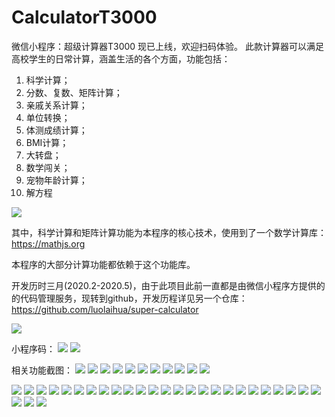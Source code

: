 # CalculatorT3000
微信小程序：超级计算器T3000
现已上线，欢迎扫码体验。
此款计算器可以满足高校学生的日常计算，涵盖生活的各个方面，功能包括：
1. 科学计算；
2. 分数、复数、矩阵计算；
3. 亲戚关系计算；
4. 单位转换；
5. 体测成绩计算；
6. BMI计算；
7. 大转盘；
8. 数学闯关；
9. 宠物年龄计算；
10. 解方程

![](https://img-blog.csdnimg.cn/2020051021484080.jpg)


其中，科学计算和矩阵计算功能为本程序的核心技术，使用到了一个数学计算库：https://mathjs.org

本程序的大部分计算功能都依赖于这个功能库。

开发历时三月(2020.2-2020.5)，由于此项目此前一直都是由微信小程序方提供的的代码管理服务，现转到github，开发历程详见另一个仓库：https://github.com/luolaihua/super-calculator

![](https://github.com/luolaihua/CalculatorT3000/blob/main/introduction/test.png)

小程序码：
![](https://img-blog.csdnimg.cn/2020051021484080.jpg)
![](https://github.com/luolaihua/CalculatorT3000/blob/main/introduction/wechatcode.jpg)

相关功能截图：
![](https://img-blog.csdnimg.cn/direct/808305d0881a41abb88f8d3c2d9a9eb7.gif)
![](https://img-blog.csdnimg.cn/direct/4cdbfaf5ee79416f86fe87087612b72d.gif)
![](https://img-blog.csdnimg.cn/direct/d5b3b53cf1584cc989d9f18c695602f8.gif)
![](https://img-blog.csdnimg.cn/direct/ce8583c19c1e4f2f85b3be2005c56055.gif)
![](https://img-blog.csdnimg.cn/direct/d1709079db1b4dd2a704e0a31ed93da8.gif)
![](https://img-blog.csdnimg.cn/direct/a70a5b95eae24c83b291b2b21ce074c9.gif)
![](https://img-blog.csdnimg.cn/direct/d37c765405974dfc90e94723249583cc.gif)
![](https://img-blog.csdnimg.cn/direct/babd2405f03a44ac989d0ebdbd8fe276.gif)
![](https://img-blog.csdnimg.cn/direct/c675102d64fa4076879e5d363970a49e.gif)
![](https://img-blog.csdnimg.cn/direct/27c2b1838c2d46df8de33f68ea25d1a5.gif)
![](https://img-blog.csdnimg.cn/direct/8e49d358c92f445f8e182aeb26de64ec.gif)

![](https://github.com/luolaihua/CalculatorT3000/blob/main/introduction/calc_1.jpg)
![](https://github.com/luolaihua/CalculatorT3000/blob/main/introduction/calc_2.jpg)
![](https://github.com/luolaihua/CalculatorT3000/blob/main/introduction/calc_3.jpg)
![](https://github.com/luolaihua/CalculatorT3000/blob/main/introduction/calc_4.jpg)
![](https://github.com/luolaihua/CalculatorT3000/blob/main/introduction/calc_5.jpg)
![](https://github.com/luolaihua/CalculatorT3000/blob/main/introduction/calc_6.jpg)
![](https://github.com/luolaihua/CalculatorT3000/blob/main/introduction/calc_7.jpg)
![](https://github.com/luolaihua/CalculatorT3000/blob/main/introduction/calc_8.jpg)
![](https://github.com/luolaihua/CalculatorT3000/blob/main/introduction/calc_9.jpg)
![](https://github.com/luolaihua/CalculatorT3000/blob/main/introduction/calc_10.jpg)
![](https://github.com/luolaihua/CalculatorT3000/blob/main/introduction/calc_11.jpg)
![](https://github.com/luolaihua/CalculatorT3000/blob/main/introduction/calc_12.jpg)
![](https://github.com/luolaihua/CalculatorT3000/blob/main/introduction/calc_13.jpg)
![](https://github.com/luolaihua/CalculatorT3000/blob/main/introduction/calc_14.jpg)
![](https://github.com/luolaihua/CalculatorT3000/blob/main/introduction/calc_15.jpg)
![](https://github.com/luolaihua/CalculatorT3000/blob/main/introduction/calc_16.jpg)
![](https://github.com/luolaihua/CalculatorT3000/blob/main/introduction/calc_17.jpg)
![](https://github.com/luolaihua/CalculatorT3000/blob/main/introduction/calc_18.jpg)
![](https://github.com/luolaihua/CalculatorT3000/blob/main/introduction/calc_19.jpg)
![](https://github.com/luolaihua/CalculatorT3000/blob/main/introduction/calc_20.jpg)
![](https://github.com/luolaihua/CalculatorT3000/blob/main/introduction/calc_21.jpg)
![](https://github.com/luolaihua/CalculatorT3000/blob/main/introduction/calc_22.jpg)
![](https://github.com/luolaihua/CalculatorT3000/blob/main/introduction/calc_23.jpg)
![](https://github.com/luolaihua/CalculatorT3000/blob/main/introduction/calc_24.jpg)
![](https://github.com/luolaihua/CalculatorT3000/blob/main/introduction/calc_25.jpg)
![](https://github.com/luolaihua/CalculatorT3000/blob/main/introduction/calc_26.jpg)
![](https://github.com/luolaihua/CalculatorT3000/blob/main/introduction/calc_27.jpg)
![](https://github.com/luolaihua/CalculatorT3000/blob/main/introduction/calc_28.jpg)


